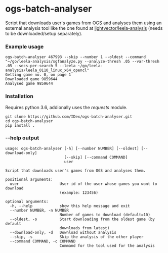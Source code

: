 # ogs-batch-analyser
Script that downloads user's games from OGS and analyses them using an external analysis tool like the one found at [lightvector/leela-analysis](https://github.com/lightvector/leela-analysis) (needs to be downloaded/setup separately).
### Example usage
```
ogs-batch-analyser 467993 --skip --number 1 --oldest --command "~/go/leela-analysis/sgfanalyze.py --analyze-thresh .05 --var-thresh .05 --secs-per-search 5 --leela ~/go/leela-analysis/leela_0110_linux_x64_opencl"
Getting game no. 0, on page 1
Downloaded game 9859644
Analysed game 9859644
```
### Installation
Requires python 3.6, addionally uses the *requests* module.
```
git clone https://github.com/IDex/ogs-batch-analyser.git
cd ogs-batch-analyser
pip install .
```
### --help output
```
usage: ogs-batch-analyser [-h] [--number NUMBER] [--oldest] [--download-only]
                          [--skip] [--command COMMAND]
                          user

Script that downloads user's games from OGS and analyses them.

positional arguments:
  user                  User id of the user whose games you want to download
                        (example: 123456)

optional arguments:
  -h, --help            show this help message and exit
  --number NUMBER, -n NUMBER
                        Number of games to download (default=10)
  --oldest, -o          Start downloading from the oldest game (by default
                        downloads from latest)
  --download-only, -d   Download without analysis
  --skip, -s            Skip the analysis of the other player
  --command COMMAND, -c COMMAND
                        Command for the tool used for the analysis
```
